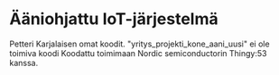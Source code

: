 # Ääniohjattu IoT-järjestelmä
Petteri Karjalaisen omat koodit. "yritys_projekti_kone_aani_uusi" ei ole toimiva koodi
Koodattu toimimaan Nordic semiconductorin Thingy:53 kanssa.